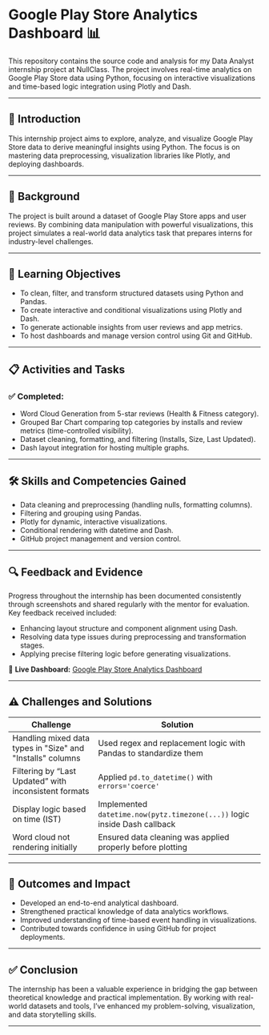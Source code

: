 # Google Play Store Analytics Dashboard 📊

This repository contains the source code and analysis for my Data Analyst internship project at NullClass. The project involves real-time analytics on Google Play Store data using Python, focusing on interactive visualizations and time-based logic integration using Plotly and Dash.

---

## 📌 Introduction

This internship project aims to explore, analyze, and visualize Google Play Store data to derive meaningful insights using Python. The focus is on mastering data preprocessing, visualization libraries like Plotly, and deploying dashboards.

---

## 🧠 Background

The project is built around a dataset of Google Play Store apps and user reviews. By combining data manipulation with powerful visualizations, this project simulates a real-world data analytics task that prepares interns for industry-level challenges.

---

## 🎯 Learning Objectives

- To clean, filter, and transform structured datasets using Python and Pandas.
- To create interactive and conditional visualizations using Plotly and Dash.
- To generate actionable insights from user reviews and app metrics.
- To host dashboards and manage version control using Git and GitHub.

---

## 📋 Activities and Tasks

### ✅ Completed:
- Word Cloud Generation from 5-star reviews (Health & Fitness category).
- Grouped Bar Chart comparing top categories by installs and review metrics (time-controlled visibility).
- Dataset cleaning, formatting, and filtering (Installs, Size, Last Updated).
- Dash layout integration for hosting multiple graphs.
  
---

## 🛠 Skills and Competencies Gained

- Data cleaning and preprocessing (handling nulls, formatting columns).
- Filtering and grouping using Pandas.
- Plotly for dynamic, interactive visualizations.
- Conditional rendering with datetime and Dash.
- GitHub project management and version control.

---

## 🔍 Feedback and Evidence

Progress throughout the internship has been documented consistently through screenshots and shared regularly with the mentor for evaluation. Key feedback received included:

- Enhancing layout structure and component alignment using Dash.  
- Resolving data type issues during preprocessing and transformation stages.  
- Applying precise filtering logic before generating visualizations.  

🔗 **Live Dashboard:** [Google Play Store Analytics Dashboard](https://googleplay-dashboard.netlify.app/)

---

## ⚠️ Challenges and Solutions

| Challenge | Solution |
|----------|----------|
| Handling mixed data types in "Size" and "Installs" columns | Used regex and replacement logic with Pandas to standardize them |
| Filtering by “Last Updated” with inconsistent formats | Applied `pd.to_datetime()` with `errors='coerce'` |
| Display logic based on time (IST) | Implemented `datetime.now(pytz.timezone(...))` logic inside Dash callback |
| Word cloud not rendering initially | Ensured data cleaning was applied properly before plotting |

---

## 🧾 Outcomes and Impact

- Developed an end-to-end analytical dashboard.
- Strengthened practical knowledge of data analytics workflows.
- Improved understanding of time-based event handling in visualizations.
- Contributed towards confidence in using GitHub for project deployments.

---

## ✅ Conclusion

The internship has been a valuable experience in bridging the gap between theoretical knowledge and practical implementation. By working with real-world datasets and tools, I’ve enhanced my problem-solving, visualization, and data storytelling skills.

---

